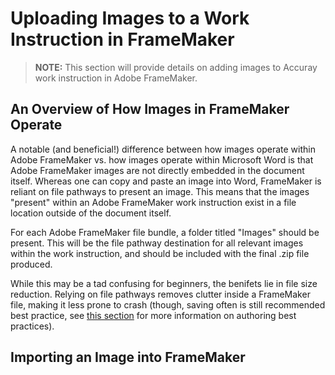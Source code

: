 # Uploading Images to a Work Instruction in FrameMaker

> **NOTE:** This section will provide details on adding images to Accuray work instruction in Adobe FrameMaker.

## An Overview of How Images in FrameMaker Operate

A notable (and beneficial!) difference between how images operate within Adobe FrameMaker vs. how images operate within Microsoft Word is that Adobe FrameMaker images are not directly embedded in the document itself. Whereas one can copy and paste an image into Word, FrameMaker is reliant on file pathways to present an image. This means that the images "present" within an Adobe FrameMaker work instruction exist in a file location outside of the document itself.

For each Adobe FrameMaker file bundle, a folder titled "Images" should be present. This will be the file pathway destination for all relevant images within the work instruction, and should be included with the final .zip file produced. 

While this may be a tad confusing for beginners, the benifets lie in file size reduction. Relying on file pathways removes clutter inside a FrameMaker file, making it less prone to crash (though, saving often is still recommended best practice, see [this section]() for more information on authoring best practices).

## Importing an Image into FrameMaker

